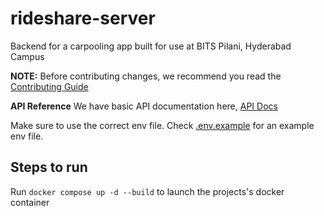 # rideshare-server
Backend for a carpooling app built for use at BITS Pilani, Hyderabad Campus

**NOTE:** Before contributing changes, we recommend you read the [Contributing Guide](./CONTRIBUTING.md)

**API Reference** We have basic API documentation here, [API Docs](./API.md)

Make sure to use the correct env file. Check [.env.example](./.env.example) for an example env file.

## Steps to run
Run `docker compose up -d --build` to launch the projects's docker container
